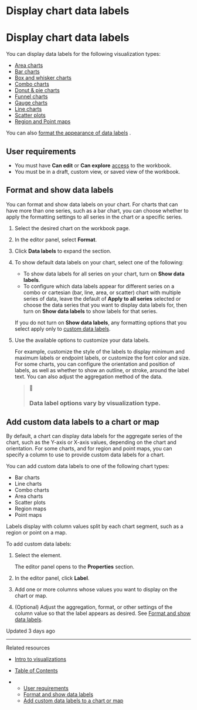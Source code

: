 # Display chart data labels

# Display chart data labels

You can display data labels for the following visualization types:

* [Area charts](/docs/area-charts)
* [Bar charts](/docs/build-a-bar-chart)
* [Box and whisker charts](/docs/box-and-whisker-charts)
* [Combo charts](/docs/combo-charts)
* [Donut & pie charts](/docs/pie-and-donut-charts)
* [Funnel charts](/docs/build-a-funnel-chart)
* [Gauge charts](/docs/build-a-gauge-chart)
* [Line charts](/docs/build-a-line-chart)
* [Scatter plots](/docs/build-a-scatter-plot)
* [Region and Point maps](/docs/maps)

You can also [format the appearance of data labels](#format-and-show-data-labels) .

## User requirements

* You must have **Can edit** or **Can explore** [access](/docs/folder-and-document-permissions) to the workbook.
* You must be in a draft, custom view, or saved view of the workbook.

## Format and show data labels

You can format and show data labels on your chart. For charts that can have more than one series, such as a bar chart, you can choose whether to apply the formatting settings to all series in the chart or a specific series.

1. Select the desired chart on the workbook page.
2. In the editor panel, select **Format**.
3. Click **Data labels** to expand the section.
4. To show default data labels on your chart, select one of the following:

   * To show data labels for all series on your chart, turn on **Show data labels**.
   * To configure which data labels appear for different series on a combo or cartesian (bar, line, area, or scatter) chart with multiple series of data, leave the default of **Apply to all series** selected or choose the data series that you want to display data labels for, then turn on **Show data labels** to show labels for that series.

   If you do not turn on **Show data labels**, any formatting options that you select apply only to [custom data labels](#add-custom-data-labels-to-a-chart-or-map).
5. Use the available options to customize your data labels.

   For example, customize the style of the labels to display minimum and maximum labels or endpoint labels, or customize the font color and size. For some charts, you can configure the orientation and position of labels, as well as whether to show an outline, or stroke, around the label text. You can also adjust the aggregation method of the data.

   > 📘
   >
   > ### Data label options vary by visualization type.

## Add custom data labels to a chart or map

By default, a chart can display data labels for the aggregate series of the chart, such as the Y-axis or X-axis values, depending on the chart and orientation. For some charts, and for region and point maps, you can specify a column to use to provide custom data labels for a chart.

You can add custom data labels to one of the following chart types:

* Bar charts
* Line charts
* Combo charts
* Area charts
* Scatter plots
* Region maps
* Point maps

Labels display with column values split by each chart segment, such as a region or point on a map.

To add custom data labels:

1. Select the element.

   The editor panel opens to the **Properties** section.
2. In the editor panel, click **Label**.
3. Add one or more columns whose values you want to display on the chart or map.
4. (Optional) Adjust the aggregation, format, or other settings of the column value so that the label appears as desired. See [Format and show data labels](#format-and-show-data-labels).

Updated 3 days ago

---

Related resources

* [Intro to visualizations](/docs/intro-to-visualizations)

* [Table of Contents](#)
* + [User requirements](#user-requirements)
  + [Format and show data labels](#format-and-show-data-labels)
  + [Add custom data labels to a chart or map](#add-custom-data-labels-to-a-chart-or-map)